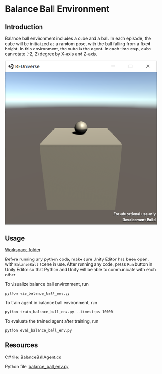 # Balance Ball Environment

## Introduction

Balance ball environment includes a cube and a ball. In each episode, the cube will be initialized as a random pose, 
with the ball falling from a fixed height. In this environment, the cube is the agent. In each time step, cube can 
rotate (-2, 2) degree by X-axis and Z-axis. 

![balance_ball](images/balance_ball_env/balance_ball.PNG)

## Usage

[Workspace folder](../demos/balance_ball_env)

Before running any python code, make sure Unity Editor has been open, with `BalanceBall` scene in use. After running 
any code, press `Run` button in Unity Editor so that Python and Unity will be able to communicate with each other.

To visualize balance ball environment, run
```shell
python vis_balance_ball_env.py
```

To train agent in balance ball environment, run
```shell
python train_balance_ball_env.py --timesteps 10000
```

To evaluate the trained agent after training, run
```shell
python eval_balance_ball_env.py
```

## Resources

C# file: [BalanceBallAgent.cs](../RFUniverse/Assets/Scripts/Agent/BalanceBallAgent.cs)

Python file: [balance_ball_env.py](../py-rfuniverse/pyrfuniverse/envs/balance_ball_env.py)
